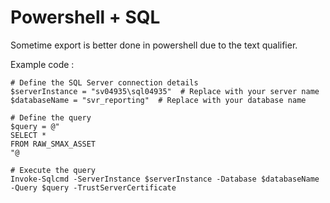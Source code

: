 # Powershell + SQL
Sometime export is better done in powershell due to the text qualifier. 

Example code : 
```
# Define the SQL Server connection details
$serverInstance = "sv04935\sql04935"  # Replace with your server name
$databaseName = "svr_reporting"  # Replace with your database name

# Define the query
$query = @"
SELECT * 
FROM RAW_SMAX_ASSET
"@

# Execute the query
Invoke-Sqlcmd -ServerInstance $serverInstance -Database $databaseName -Query $query -TrustServerCertificate
```
